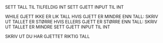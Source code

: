 SETT TALL TIL TILFELDIG INT
SETT GJETT INPUT TIL INT

WHILE GJETT IKKE ER LIK TALL
    HVIS GJETT ER MINDRE ENN TALL:
        SKRIV UT TALLET ER STØRRE
    HVIS ELLERS GJETT ER STØRRE ENN TALL:
        SKRIV UT TALLET ER MINDRE
    SETT GJETT INPUT TIL INT
    
SKRIV UT DU HAR GJETTET RIKTIG TALL


